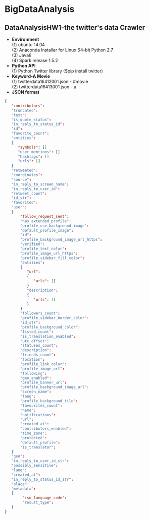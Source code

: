 # BigDataAnalysis
## DataAnalysisHW1-the twitter's data Crawler
*   **Environment** <br/>
(1) ubuntu 14.04 <br/>
(2) Anaconda Installer for Linux 64-bit Python 2.7<br/>
(3) Java8<br/>
(4) Spark release 1.5.2
*   **Python API**<br/>
(1) Python Twitter library ($pip install twitter)
*   **Keyword-A Movie**<br/>
(1) twitterdata16412001.json - #movie <br/>
(2) twitterdata16413001.json - a 
*   **JSON format** <br/>
```json
{
   "contributors":
   "truncated":
   "text":
   "is_quote_status":
   "in_reply_to_status_id":
   "id":
   "favorite_count":
   "entities":
   {
      "symbols": []
      "user_mentions": []
      "hashtags": []
      "urls": []
   }
   "retweeted":
   "coordinates":
   "source":
   "in_reply_to_screen_name":
   "in_reply_to_user_id":
   "retweet_count":
   "id_str":
   "favorited":
   "user":
   {
       "follow_request_sent":
       "has_extended_profile":
       "profile_use_background_image":
       "default_profile_image":
       "id":
       "profile_background_image_url_https":
       "verified":
       "profile_text_color":
       "profile_image_url_https":
       "profile_sidebar_fill_color":
       "entities":
       {
          "url":
          {
             "urls": [] 
          }
          "description":
          {
             "urls": []
          }
       }
       "followers_count":
       "profile_sidebar_border_color":
       "id_str":
       "profile_background_color":
       "listed_count":
       "is_translation_enabled":
       "utc_offset":
       "statuses_count":
       "description":
       "friends_count":
       "location":
       "profile_link_color":
       "profile_image_url":
       "following":
       "geo_enabled":
       "profile_banner_url":
       "profile_background_image_url":
       "screen_name":
       "lang":
       "profile_background_tile":
       "favourites_count":
       "name":
       "notifications":
       "url":
       "created_at":
       "contributors_enabled":
       "time_zone":
       "protected":
       "default_profile":
       "is_translator":
   }
   "geo":
   "in_reply_to_user_id_str":
   "possibly_sensitive":
   "lang":
   "created_at":
   "in_reply_to_status_id_str":
   "place":
   "metadata":
   {
        "iso_language_code":
        "result_type":
   }
}
```
